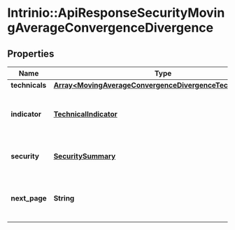# Intrinio::ApiResponseSecurityMovingAverageConvergenceDivergence

## Properties
Name | Type | Description | Notes
------------ | ------------- | ------------- | -------------
**technicals** | [**Array&lt;MovingAverageConvergenceDivergenceTechnicalValue&gt;**](MovingAverageConvergenceDivergenceTechnicalValue.md) |  | [optional] 
**indicator** | [**TechnicalIndicator**](TechnicalIndicator.md) | The name and symbol of the technical indicator | [optional] 
**security** | [**SecuritySummary**](SecuritySummary.md) | The Security of the Stock Price | [optional] 
**next_page** | **String** | The token required to request the next page of the data | [optional] 


